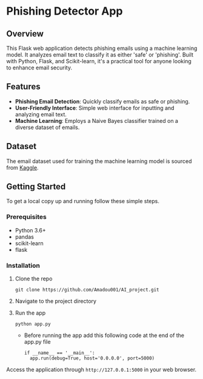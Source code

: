 # Phishing Detector App

## Overview
This Flask web application detects phishing emails using a machine learning model. It analyzes email text to classify it as either 'safe' or 'phishing'. Built with Python, Flask, and Scikit-learn, it's a practical tool for anyone looking to enhance email security.

## Features
- **Phishing Email Detection**: Quickly classify emails as safe or phishing.
- **User-Friendly Interface**: Simple web interface for inputting and analyzing email text.
- **Machine Learning**: Employs a Naive Bayes classifier trained on a diverse dataset of emails.

## Dataset
The email dataset used for training the machine learning model is sourced from [Kaggle](https://www.kaggle.com/datasets/subhajournal/phishingemails?resource=download).

## Getting Started
To get a local copy up and running follow these simple steps.

### Prerequisites
- Python 3.6+
- pandas
- scikit-learn
- flask

### Installation
1. Clone the repo
   ```
   git clone https://github.com/Amadou001/AI_project.git
   ```
2. Navigate to the project directory

3. Run the app
   ```
   python app.py
   ```
   - Before running the app add this following code at the end of the app.py file
       ```
       if __name__ == '__main__':
         app.run(debug=True, host='0.0.0.0', port=5000)
       ```
Access the application through `http://127.0.0.1:5000` in your web browser.

